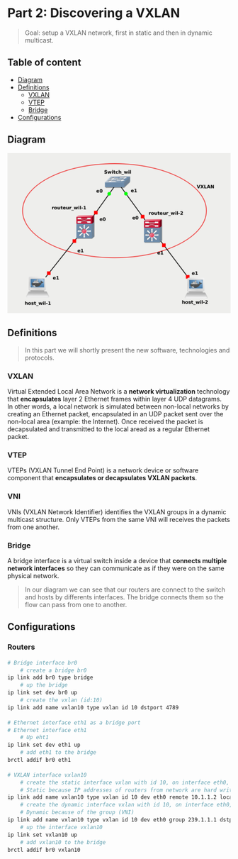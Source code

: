 # Part 2: Discovering a VXLAN

> Goal: setup a VXLAN network, first in static and then in dynamic multicast.

## Table of content
- [Diagram](#diagram)
- [Definitions](#definitions)
	- [VXLAN](#vxlan)
	- [VTEP](#vtep)
	- [Bridge](#bridge)
- [Configurations](#configurations)

## Diagram

![Network diagram](./images/p2_diagram.png)

## Definitions

> In this part we will shortly present the new software, technologies and protocols.

### VXLAN

Virtual Extended Local Area Network is a **network virtualization** technology that **encapsulates** layer 2 Ethernet frames within layer 4 UDP datagrams.<br>In other words, a local network is simulated between non-local networks by creating an Ethernet packet, encapsulated in an UDP packet sent over the non-local area (example: the Internet). Once received the packet is decapsulated and transmitted to the local aread as a regular Ethernet packet.

### VTEP

VTEPs (VXLAN Tunnel End Point) is a network device or software component that **encapsulates or decapsulates VXLAN packets**.

### VNI
VNIs (VXLAN Network Identifier) identifies the VXLAN groups in a dynamic multicast structure. Only VTEPs from the same VNI will receives the packets from one another.

### Bridge

A bridge interface is a virtual switch inside a device that **connects multiple network interfaces** so they can communicate as if they were on the same physical network.<br>
> In our diagram we can see that our routers are connect to the switch and hosts by differents interfaces. The bridge connects them so the flow can pass from one to another.

## Configurations

### Routers
```sh
# Bridge interface br0
	# create a bridge br0
ip link add br0 type bridge
	# up the bridge
ip link set dev br0 up
	# create the vxlan (id:10)
ip link add name vxlan10 type vxlan id 10 dstport 4789

# Ethernet interface eth1 as a bridge port
# Ethernet interface eth1
	# Up eht1
ip link set dev eth1 up
	# add eth1 to the bridge
brctl addif br0 eth1

# VXLAN interface vxlan10
	# create the static interface vxlan with id 10, on interface eth0, part of group 239.1.1.1 on port 4789
	# Static because IP addresses of routers from network are hard written
ip link add name vxlan10 type vxlan id 10 dev eth0 remote 10.1.1.2 local 10.1.1.1 dstport 4789
	# create the dynamic interface vxlan with id 10, on interface eth0, part of group 239.1.1.1 on port 4789
	# Dynamic because of the group (VNI)
ip link add name vxlan10 type vxlan id 10 dev eth0 group 239.1.1.1 dstport 4789
	# up the interface vxlan10
ip link set vxlan10 up
	# add vxlan10 to the bridge
brctl addif br0 vxlan10
```